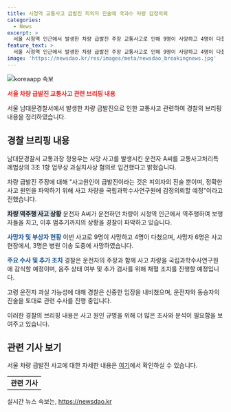 ```yaml
---
title: 시청역 교통사고 급발진 피의자 진술에 국과수 차량 감정의뢰
categories:
  - News
excerpt: >
  서울 시청역 인근에서 발생한 차량 급발진 주장 교통사고로 인해 9명이 사망하고 4명이 다쳤다. 경찰은 운전자를 업무상과실치사상 혐의로 입건하고, 사고 원인을 규명하기 위해 국립과학수사연구원에 차량을 감정 의뢰할 예정이라고 밝혔다. 사고 차량은 역주행하며 보행신도를 치고 200m를 이동한 후에야 정지했다. 운전자는 차량 급발진을 주장하고 있으며, 경찰은 고령 운전자 과실 가능성에 대해 조심스러운 입장을 보였다.
feature_text: >
  서울 시청역 인근에서 발생한 차량 급발진 주장 교통사고로 인해 9명이 사망하고 4명이 다쳤다. 경찰은 운전자를 업무상과실치사상 혐의로 입건하고, 사고 원인을 규명하기 위해 국립과학수사연구원에 차량을 감정 의뢰할 예정이라고 밝혔다. 사고 차량은 역주행하며 보행신도를 치고 200m를 이동한 후에야 정지했다. 운전자는 차량 급발진을 주장하고 있으며, 경찰은 고령 운전자 과실 가능성에 대해 조심스러운 입장을 보였다.
image: 'https://newsdao.kr/res/images/meta/newsdao_breakingnews.jpg'
---
```


<p><img src="https://newsdao.kr/res/images/meta/newsdao_breakingnews.jpg" alt="koreaapp 속보" /></p>

<p><b><span style="color: #ee2323;">서울 차량 급발진 교통사고 관련 브리핑 내용</span></b></p>

<p>서울 남대문경찰서에서 발생한 차량 급발진으로 인한 교통사고 관련하여 경찰의 브리핑 내용을 정리하였습니다.</p>

<h2 data-ke-size="size26">경찰 브리핑 내용</h2>

<p>남대문경찰서 교통과장 정용우는 사망 사고를 발생시킨 운전자 A씨를 교통사고처리특례법상의 3조 1항 업무상 과실치사상 혐의로 입건했다고 밝혔습니다.</p>

<p data-ke-size="size16">차량 급발진 주장에 대해 "사고원인이 급발진이라는 것은 피의자의 진술 뿐이며, 정확한 사고 원인을 파악하기 위해 사고 차량을 국립과학수사연구원에 감정의뢰할 예정"이라고 전했습니다.</p>

<p><b><span style="background-color: #21538527;">차량 역주행 사고 상황</span></b>
운전자 A씨가 운전하던 차량이 시청역 인근에서 역주행하여 보행자들을 치고, 이후 멈추기까지의 상황을 경찰이 파악하고 있습니다.</p>

<p><b><span style="color: #1a5490;">사망자 및 부상자 현황</span></b>
이번 사고로 9명이 사망하고 4명이 다쳤으며, 사망자 6명은 사고현장에서, 3명은 병원 이송 도중에 사망하였습니다.</p>

<p><b><span style="color: #1a5490;">주요 수사 및 추가 조치</span></b>
경찰은 운전자의 주장과 함께 사고 차량을 국립과학수사연구원에 감식할 예정이며, 음주 상태 여부 및 추가 검사를 위해 채혈 조치를 진행할 예정입니다.</p>

<p data-ke-size="size16">고령 운전자 과실 가능성에 대해 경찰은 신중한 입장을 내비쳤으며, 운전자와 동승자의 진술을 토대로 관련 수사를 진행 중입니다.</p>

<p>이러한 경찰의 브리핑 내용은 사고 원인 규명을 위해 더 많은 조사와 분석이 필요함을 보여주고 있습니다.</p>

<h2 data-ke-size="size26">관련 기사 보기</h2>

<p>서울 차량 급발진 사고에 대한 자세한 내용은 <a href='https://www.daily.co.kr/' target='_blank'>여기</a>에서 확인하실 수 있습니다.</p>

<table>
   <tr>
      <td style="text-align: center; height: 17px;"><b>관련 기사</b></td>
   </tr>
</table>
실시간 뉴스 속보는, <a href="https://newsdao.kr" rel="dofollow">https://newsdao.kr</a>


